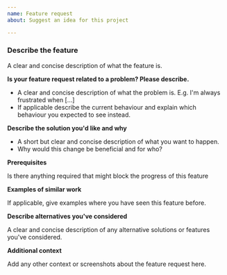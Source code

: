 ```yaml
---
name: Feature request
about: Suggest an idea for this project

---
```


### Describe the feature

A clear and concise description of what the feature is.

**Is your feature request related to a problem? Please describe.**

- A clear and concise description of what the problem is. E.g. I'm always frustrated when [...]
- If applicable describe the current behaviour and explain which behaviour you expected to see instead.

**Describe the solution you'd like and why**

- A short but clear and concise description of what you want to happen.
- Why would this change be beneficial and for who?

**Prerequisites**

Is there anything required that might block the progress of this feature

**Examples of similar work**

If applicable, give examples where you have seen this feature before.

**Describe alternatives you've considered**

A clear and concise description of any alternative solutions or features you've considered.

**Additional context**

Add any other context or screenshots about the feature request here.